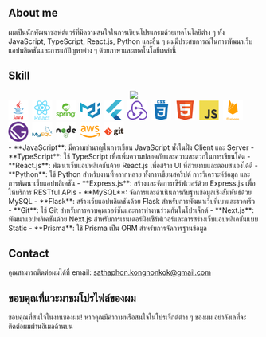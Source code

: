 
## About me

ผมเป็นนักพัฒนาซอฟต์แวร์ที่มีความสนใจในการเขียนโปรแกรมด้วยเทคโนโลยีต่าง ๆ ทั้ง JavaScript, TypeScript, React.js, Python และอื่น ๆ ผมมีประสบการณ์ในการพัฒนาเว็บแอปพลิเคชันและการแก้ปัญหาต่าง ๆ ด้วยภาษาและเทคโนโลยีเหล่านี้


## Skill
<div id="header" align="center">
  <img src="https://media.giphy.com/media/M9gbBd9nbDrOTu1Mqx/giphy.gif" width="100"/>
</div>
<div>
  <img src="https://github.com/devicons/devicon/blob/master/icons/java/java-original-wordmark.svg" title="Java" alt="Java" width="40" height="40"/>&nbsp;
  <img src="https://github.com/devicons/devicon/blob/master/icons/react/react-original-wordmark.svg" title="React" alt="React" width="40" height="40"/>&nbsp;
  <img src="https://github.com/devicons/devicon/blob/master/icons/spring/spring-original-wordmark.svg" title="Spring" alt="Spring" width="40" height="40"/>&nbsp;
  <img src="https://github.com/devicons/devicon/blob/master/icons/materialui/materialui-original.svg" title="Material UI" alt="Material UI" width="40" height="40"/>&nbsp;
  <img src="https://github.com/devicons/devicon/blob/master/icons/flutter/flutter-original.svg" title="Flutter" alt="Flutter" width="40" height="40"/>&nbsp;
  <img src="https://github.com/devicons/devicon/blob/master/icons/redux/redux-original.svg" title="Redux" alt="Redux " width="40" height="40"/>&nbsp;
  <img src="https://github.com/devicons/devicon/blob/master/icons/css3/css3-plain-wordmark.svg"  title="CSS3" alt="CSS" width="40" height="40"/>&nbsp;
  <img src="https://github.com/devicons/devicon/blob/master/icons/html5/html5-original.svg" title="HTML5" alt="HTML" width="40" height="40"/>&nbsp;
  <img src="https://github.com/devicons/devicon/blob/master/icons/javascript/javascript-original.svg" title="JavaScript" alt="JavaScript" width="40" height="40"/>&nbsp;
  <img src="https://github.com/devicons/devicon/blob/master/icons/firebase/firebase-plain-wordmark.svg" title="Firebase" alt="Firebase" width="40" height="40"/>&nbsp;
  <img src="https://github.com/devicons/devicon/blob/master/icons/gatsby/gatsby-original.svg" title="Gatsby"  alt="Gatsby" width="40" height="40"/>&nbsp;
  <img src="https://github.com/devicons/devicon/blob/master/icons/mysql/mysql-original-wordmark.svg" title="MySQL"  alt="MySQL" width="40" height="40"/>&nbsp;
  <img src="https://github.com/devicons/devicon/blob/master/icons/nodejs/nodejs-original-wordmark.svg" title="NodeJS" alt="NodeJS" width="40" height="40"/>&nbsp;
  <img src="https://github.com/devicons/devicon/blob/master/icons/amazonwebservices/amazonwebservices-plain-wordmark.svg" title="AWS" alt="AWS" width="40" height="40"/>&nbsp;
  <img src="https://github.com/devicons/devicon/blob/master/icons/git/git-original-wordmark.svg" title="Git" **alt="Git" width="40" height="40"/>
</div>
- **JavaScript**: มีความชำนาญในการเขียน JavaScript ทั้งในฝั่ง Client และ Server
- **TypeScript**: ใช้ TypeScript เพื่อเพิ่มความปลอดภัยและความสะดวกในการเขียนโค้ด
- **React.js**: พัฒนาเว็บแอปพลิเคชันด้วย React.js เพื่อสร้าง UI ที่สวยงามและตอบสนองได้ดี
- **Python**: ใช้ Python สำหรับงานที่หลากหลาย ทั้งการเขียนสคริปต์ การวิเคราะห์ข้อมูล และการพัฒนาเว็บแอปพลิเคชัน
- **Express.js**: สร้างและจัดการเซิร์ฟเวอร์ด้วย Express.js เพื่อให้บริการ RESTful APIs
- **MySQL**: จัดการและดำเนินการกับฐานข้อมูลเชิงสัมพันธ์ด้วย MySQL
- **Flask**: สร้างเว็บแอปพลิเคชันด้วย Flask สำหรับการพัฒนาเว็บที่เบาและรวดเร็ว
- **Git**: ใช้ Git สำหรับการควบคุมเวอร์ชันและการทำงานร่วมกันในโปรเจ็กต์
- **Next.js**: พัฒนาแอปพลิเคชันด้วย Next.js สำหรับการเรนเดอร์ฝั่งเซิร์ฟเวอร์และการสร้างเว็บแอปพลิเคชันแบบ Static
- **Prisma**: ใช้ Prisma เป็น ORM สำหรับการจัดการฐานข้อมูล


## Contact

คุณสามารถติดต่อผมได้ที่ email: [sathaphon.kongnonkok@gmail.com](mailto:sathaphon.kongnonkok@gmail.com)

## ขอบคุณที่แวะมาชมโปรไฟล์ของผม

ขอบคุณที่สนใจในงานของผม! หากคุณมีคำถามหรือสนใจในโปรเจ็กต์ต่าง ๆ ของผม อย่าลังเลที่จะติดต่อผมผ่านอีเมลด้านบน
